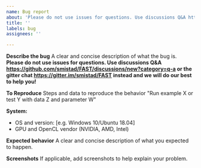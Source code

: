 ```yaml
---
name: Bug report
about: 'Please do not use issues for questions. Use discussions Q&A https://github.com/smistad/FAST/discussions/new?category=q-a or the gitter chat https://gitter.im/smistad/FAST instead.'
title: ''
labels: bug
assignees: ''

---
```


**Describe the bug**
A clear and concise description of what the bug is. 
**Please do not use issues for questions. Use discussions Q&A https://github.com/smistad/FAST/discussions/new?category=q-a or the gitter chat https://gitter.im/smistad/FAST instead and we will do our best to help you!**

**To Reproduce**
Steps and data to reproduce the behavior
"Run example X or test Y with data Z and parameter W"

**System:**
- OS and version: [e.g. Windows 10/Ubuntu 18.04]
- GPU and OpenCL vendor (NVIDIA, AMD, Intel)

**Expected behavior**
A clear and concise description of what you expected to happen.

**Screenshots**
If applicable, add screenshots to help explain your problem.

